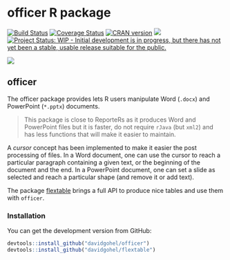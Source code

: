 officer R package
================

<!-- README.md is generated from README.Rmd. Please edit that file -->
[![Build Status](https://travis-ci.org/davidgohel/officer.svg?branch=master)](https://travis-ci.org/davidgohel/officer) [![Coverage Status](https://img.shields.io/codecov/c/github/davidgohel/officer/master.svg)](https://codecov.io/github/davidgohel/officer?branch=master) [![CRAN version](http://www.r-pkg.org/badges/version/officer)](https://cran.r-project.org/package=officer) ![](http://cranlogs.r-pkg.org/badges/grand-total/officer) [![Project Status: WIP - Initial development is in progress, but there has not yet been a stable, usable release suitable for the public.](http://www.repostatus.org/badges/latest/wip.svg)](http://www.repostatus.org/#wip)

![](http://upload.wikimedia.org/wikipedia/commons/f/f7/Artillerie_garde_imperiale.jpg)

officer
-------

The officer package provides lets R users manipulate Word (`.docx`) and PowerPoint (`*.pptx`) documents.

> This package is close to ReporteRs as it produces Word and PowerPoint files but it is faster, do not require `rJava` (but `xml2`) and has less functions that will make it easier to maintain.

A *cursor* concept has been implemented to make it easier the post processing of files. In a Word document, one can use the cursor to reach a particular paragraph containing a given text, or the beginning of the document and the end. In a PowerPoint document, one can set a slide as selected and reach a particular shape (and remove it or add text).

The package [flextable](https://github.com/davidgohel/flextable) brings a full API to produce nice tables and use them with `officer`.

### Installation

You can get the development version from GitHub:

``` r
devtools::install_github("davidgohel/officer")
devtools::install_github("davidgohel/flextable")
```
